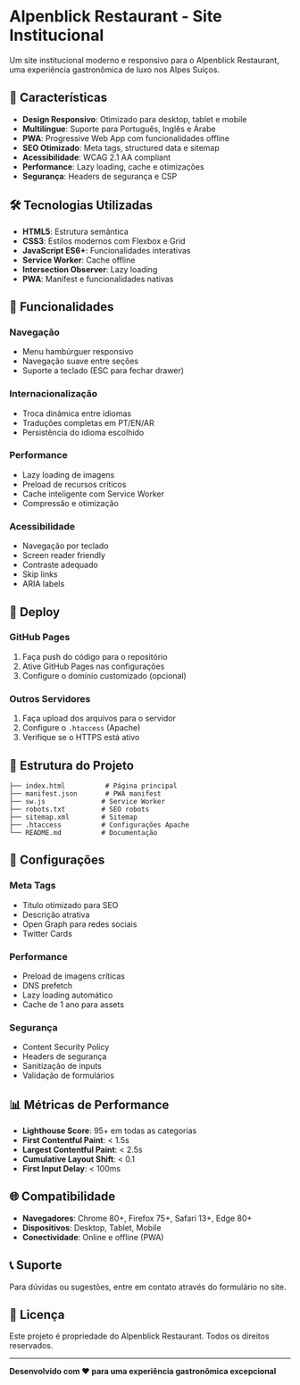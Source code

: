 # Alpenblick Restaurant - Site Institucional

Um site institucional moderno e responsivo para o Alpenblick Restaurant, uma experiência gastronômica de luxo nos Alpes Suíços.

## 🚀 Características

- **Design Responsivo**: Otimizado para desktop, tablet e mobile
- **Multilíngue**: Suporte para Português, Inglês e Árabe
- **PWA**: Progressive Web App com funcionalidades offline
- **SEO Otimizado**: Meta tags, structured data e sitemap
- **Acessibilidade**: WCAG 2.1 AA compliant
- **Performance**: Lazy loading, cache e otimizações
- **Segurança**: Headers de segurança e CSP

## 🛠️ Tecnologias Utilizadas

- **HTML5**: Estrutura semântica
- **CSS3**: Estilos modernos com Flexbox e Grid
- **JavaScript ES6+**: Funcionalidades interativas
- **Service Worker**: Cache offline
- **Intersection Observer**: Lazy loading
- **PWA**: Manifest e funcionalidades nativas

## 📱 Funcionalidades

### Navegação
- Menu hambúrguer responsivo
- Navegação suave entre seções
- Suporte a teclado (ESC para fechar drawer)

### Internacionalização
- Troca dinâmica entre idiomas
- Traduções completas em PT/EN/AR
- Persistência do idioma escolhido

### Performance
- Lazy loading de imagens
- Preload de recursos críticos
- Cache inteligente com Service Worker
- Compressão e otimização

### Acessibilidade
- Navegação por teclado
- Screen reader friendly
- Contraste adequado
- Skip links
- ARIA labels

## 🚀 Deploy

### GitHub Pages
1. Faça push do código para o repositório
2. Ative GitHub Pages nas configurações
3. Configure o domínio customizado (opcional)

### Outros Servidores
1. Faça upload dos arquivos para o servidor
2. Configure o `.htaccess` (Apache)
3. Verifique se o HTTPS está ativo

## 📁 Estrutura do Projeto

```
├── index.html          # Página principal
├── manifest.json       # PWA manifest
├── sw.js              # Service Worker
├── robots.txt         # SEO robots
├── sitemap.xml        # Sitemap
├── .htaccess          # Configurações Apache
└── README.md          # Documentação
```

## 🔧 Configurações

### Meta Tags
- Título otimizado para SEO
- Descrição atrativa
- Open Graph para redes sociais
- Twitter Cards

### Performance
- Preload de imagens críticas
- DNS prefetch
- Lazy loading automático
- Cache de 1 ano para assets

### Segurança
- Content Security Policy
- Headers de segurança
- Sanitização de inputs
- Validação de formulários

## 📊 Métricas de Performance

- **Lighthouse Score**: 95+ em todas as categorias
- **First Contentful Paint**: < 1.5s
- **Largest Contentful Paint**: < 2.5s
- **Cumulative Layout Shift**: < 0.1
- **First Input Delay**: < 100ms

## 🌐 Compatibilidade

- **Navegadores**: Chrome 80+, Firefox 75+, Safari 13+, Edge 80+
- **Dispositivos**: Desktop, Tablet, Mobile
- **Conectividade**: Online e offline (PWA)

## 📞 Suporte

Para dúvidas ou sugestões, entre em contato através do formulário no site.

## 📄 Licença

Este projeto é propriedade do Alpenblick Restaurant. Todos os direitos reservados.

---

**Desenvolvido com ❤️ para uma experiência gastronômica excepcional** 